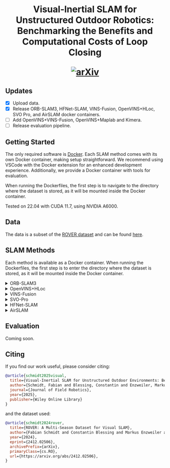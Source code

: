 
<h1 align="center">
  Visual‐Inertial SLAM for Unstructured Outdoor Robotics: Benchmarking the Benefits and Computational Costs of Loop Closing

  [![arXiv](https://img.shields.io/badge/arXiv-2408.01716-b31b1b.svg?style=plastic)](https://arxiv.org/abs/2408.01716)
  
</h1>

## Updates

- [x] Upload data.
- [x] Release ORB-SLAM3, HFNet-SLAM, VINS-Fusion, OpenVINS+HLoc, SVO Pro, and AirSLAM docker containers. 
- [ ] Add OpenVINS+VINS-Fusion, OpenVINS+Maplab and Kimera.
- [ ] Release evaluation pipeline.

## Getting Started
The only required software is [Docker](https://www.docker.com/). Each SLAM method comes with its own Docker container, making setup straightforward. We recommend using VSCode with the Docker extension for an enhanced development experience. Additionally, we provide a Docker container with tools for evaluation.

When running the Dockerfiles, the first step is to navigate to the directory where the dataset is stored, as it will be mounted inside the Docker container.

Tested on 22.04 with CUDA 11.7, using NVIDIA A6000.

## Data
The data is a subset of the [ROVER dataset](https://iis-esslingen.github.io/rover/) and can be found [here](https://bwsyncandshare.kit.edu/s/LjgtPGkNgfgxcfA).

## SLAM Methods
Each method is available as a Docker container. When running the Dockerfiles, the first step is to enter the directory where the dataset is stored, as it will be mounted inside the Docker container.


<details><summary>ORB-SLAM3</summary>

We are using [our fork](https://github.com/iis-esslingen/ORB-SLAM3) of the [ORB-SLAM3 ROS Wrapper](https://github.com/thien94/orb_slam3_ros) implementation. 

To launch the application:

```bash
roslaunch orb_slam3_ros <launch_file> \
    do_bag:=<do_bag> bag:=<bag> \
    do_save_traj:=<do_save_traj> \
    traj_file_name:=<traj_file_name> \
    do_lc:=<enable_loop_closing> \
    do_save_resource:=<do_save_traj> \
    resource_file_name:=<traj_file_name> 
```

#### Parameters:

- `launch_file`: Specifies the launch file to use. Choices include:
    - `rover_mono-inertial_t265_internal.launch`: To launch monocular mode.
    - `rover_stereo-inertial_t265_internal.launch`: To launch RGBD mode.

- `do_bag`: *(Optional)* Specifies whether to replay a bag. Set to either:
    - `true`: To replay a bag.
    - `false`: To not replay a bag.

- `bag`: *(Optional)* Specifies the path to the rosbag file.

- `do_save_traj`: *(Optional)* Specifies whether to save a predicted trajectory. Set to either:
    - `true`: To save the trajectory.
    - `false`: To not save the trajectory.

- `traj_file_name`: *(Optional)* Specifies the file path where the estimated trajectory should be saved.

- `do_lc`: *(Optional)* Specifies whether to enable loop closing. Set to either:
    - `true`: To enable loop closing.
    - `false`: To disable loop closing.
 
- `do_save_resource`: *(Optional)* Specifies whether to monitor the resource usage. Set to either:
    - `true`: To save the trajectory.
    - `false`: To not save the trajectory.

- `resource_file_name`: *(Optional)* Specifies the file path where the resource usage file should be saved.
 
</details>

<details><summary>OpenVINS+HLoc</summary>

We are using [our fork](https://github.com/iis-esslingen/OpenVINS) of the official [OpenVINS](https://github.com/rpng/open_vins) implementation. 

To launch the application:

```bash
roslaunch ov_msckf rover_stereo-inertial_t265_internal.launch \
    do_bag:=<do_bag> bag:=<bag> \
    do_save_traj:=<do_save_traj> \
    traj_file_name:=<traj_file_name> \
    do_save_resource:=<do_save_traj> \
    resource_file_name:=<traj_file_name> 
```

#### Parameters:

- `do_bag`: *(Optional)* Specifies whether to replay a bag. Set to either:
    - `true`: To replay a bag.
    - `false`: To not replay a bag.

- `bag`: *(Optional)* Specifies the path to the rosbag file.

- `do_save_traj`: *(Optional)* Specifies whether to save a predicted trajectory. Set to either:
    - `true`: To save the trajectory.
    - `false`: To not save the trajectory.

- `traj_file_name`: *(Optional)* Specifies the file path where the estimated trajectory should be saved.

- `do_save_resource`: *(Optional)* Specifies whether to monitor the resource usage. Set to either:
  - `true`: To save the trajectory.
  - `false`: To not save the trajectory.

- `resource_file_name`: *(Optional)* Specifies the file path where the resource usage file should be saved.

</details>

<details><summary>VINS-Fusion</summary>

We are using [our fork](https://github.com/iis-esslingen/VINS-Fusion) of the official [VINS-Fusion](https://github.com/HKUST-Aerial-Robotics/VINS-Fusion) implementation. 

To launch the application:

```bash
roslaunch vins rover_stereo-inertial_t265_internal.launch \
    do_bag:=<do_bag> bag:=<bag> \
    do_save_traj:=<do_save_traj> \
    traj_file_name:=<traj_file_name> \
    do_lc:=<enable_loop_closing> \
    do_save_resource:=<do_save_traj> \
    resource_file_name:=<traj_file_name> 
```

#### Parameters:

- `do_bag`: *(Optional)* Specifies whether to replay a bag. Set to either:
    - `true`: To replay a bag.
    - `false`: To not replay a bag.

- `bag`: *(Optional)* Specifies the path to the rosbag file.

- `do_save_traj`: *(Optional)* Specifies whether to save a predicted trajectory. Set to either:
    - `true`: To save the trajectory.
    - `false`: To not save the trajectory.

- `traj_file_name`: *(Optional)* Specifies the file path where the estimated trajectory should be saved.

- `do_lc`: *(Optional)* Specifies whether to enable loop closing. Set to either:
    - `true`: To enable loop closing.
    - `false`: To disable loop closing.
 
- `do_save_resource`: *(Optional)* Specifies whether to monitor the resource usage. Set to either:
  - `true`: To save the resource usage.
  - `false`: To not save the resource usage.

- `resource_file_name`: *(Optional)* Specifies the file path where the resource usage file should be saved.

</details>

<details><summary>SVO-Pro</summary>

We are using [our fork](https://github.com/iis-esslingen/SVO-Pro) of the official [SVO-Pro](https://github.com/uzh-rpg/rpg_svo_pro_open) implementation. 

To launch the application:

```bash
roslaunch svo_ros rover_stereo-inertial_t265_internal.launch \
    do_bag:=<do_bag> bag:=<bag> \
    do_save_traj:=<do_save_traj> \
    traj_file_name:=<traj_file_name> \
    do_lc:=<enable_loop_closing> \
    do_save_resource:=<do_save_traj> \
    resource_file_name:=<traj_file_name> 
```

#### Parameters:

- `do_bag`: *(Optional)* Specifies whether to replay a bag. Set to either:
    - `true`: To replay a bag.
    - `false`: To not replay a bag.

- `bag`: *(Optional)* Specifies the path to the rosbag file.

- `do_save_traj`: *(Optional)* Specifies whether to save a predicted trajectory. Set to either:
    - `true`: To save the trajectory.
    - `false`: To not save the trajectory.

- `traj_file_name`: *(Optional)* Specifies the file path where the estimated trajectory should be saved.

- `do_lc`: *(Optional)* Specifies whether to enable loop closing. Set to either:
    - `true`: To enable loop closing.
    - `false`: To disable loop closing.
 
- `do_save_resource`: *(Optional)* Specifies whether to monitor the resource usage. Set to either:
  - `true`: To save the resource usage.
  - `false`: To not save the resource usage.

- `resource_file_name`: *(Optional)* Specifies the file path where the resource usage file should be saved.

</details>

<details><summary>HFNet-SLAM</summary>
Coming soon.
</details>

<details><summary>AirSLAM</summary>
Coming soon.
</details>

## Evaluation
Coming soon.

## Citing
If you find our work useful, please consider citing:
```bibtex
@article{schmidt2025visual,
  title={Visual-Inertial SLAM for Unstructured Outdoor Environments: Benchmarking the Benefits and Computational Costs of Loop Closing},
  author={Schmidt, Fabian and Blessing, Constantin and Enzweiler, Markus and Valada, Abhinav},
  journal={Journal of Field Robotics},
  year={2025},
  publisher={Wiley Online Library}
}


```
and the dataset used:
```bibtex
@article{schmidt2024rover,
  title={ROVER: A Multi-Season Dataset for Visual SLAM}, 
  author={Fabian Schmidt and Constantin Blessing and Markus Enzweiler and Abhinav Valada},
  year={2024},
  eprint={2412.02506},
  archivePrefix={arXiv},
  primaryClass={cs.RO},
  url={https://arxiv.org/abs/2412.02506}, 
}
```
